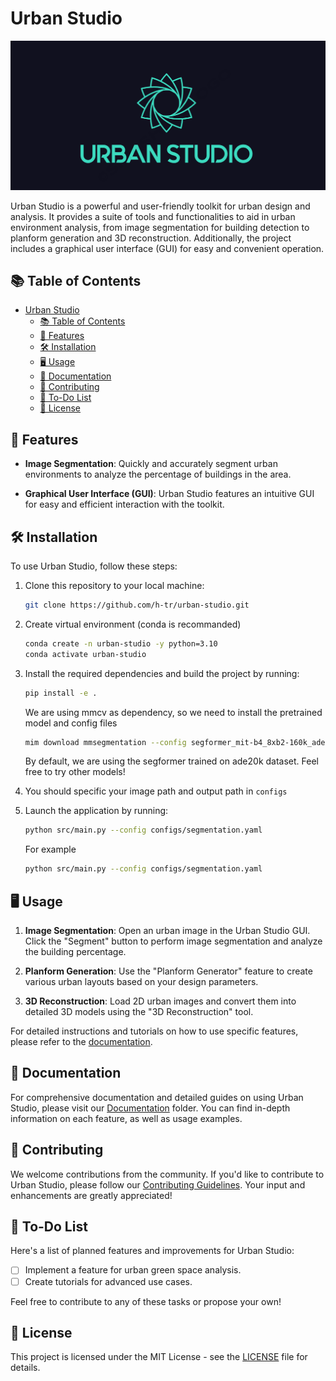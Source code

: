 # Urban Studio

![Urban Studio Logo](imgs/logo.png)

Urban Studio is a powerful and user-friendly toolkit for urban design and analysis. It provides a suite of tools and functionalities to aid in urban environment analysis, from image segmentation for building detection to planform generation and 3D reconstruction. Additionally, the project includes a graphical user interface (GUI) for easy and convenient operation.

## 📚 Table of Contents

- [Urban Studio](#urban-studio)
  - [📚 Table of Contents](#-table-of-contents)
  - [🚀 Features](#-features)
  - [🛠 Installation](#-installation)
  - [🖥 Usage](#-usage)
  - [📖 Documentation](#-documentation)
  - [🤝 Contributing](#-contributing)
  - [📝 To-Do List](#-to-do-list)
  - [📄 License](#-license)

## 🚀 Features

- **Image Segmentation**: Quickly and accurately segment urban environments to analyze the percentage of buildings in the area.

- **Graphical User Interface (GUI)**: Urban Studio features an intuitive GUI for easy and efficient interaction with the toolkit.

## 🛠 Installation

To use Urban Studio, follow these steps:

1. Clone this repository to your local machine:

   ```bash
   git clone https://github.com/h-tr/urban-studio.git
   ```

2. Create virtual environment (conda is recommanded)

   ```bash
   conda create -n urban-studio -y python=3.10
   conda activate urban-studio
   ```

3. Install the required dependencies and build the project by running:

   ```bash
   pip install -e .
   ```

   We are using mmcv as dependency, so we need to install the pretrained model and config files
   
   ```bash
   mim download mmsegmentation --config segformer_mit-b4_8xb2-160k_ade20k-512x512 --dest src/models
   ```

   By default, we are using the segformer trained on ade20k dataset. Feel free to try other models!

4. You should specific your image path and output path in `configs` 
   
5. Launch the application by running:

   ```bash
   python src/main.py --config configs/segmentation.yaml
   ```

   For example

   ```bash
   python src/main.py --config configs/segmentation.yaml
   ```

## 🖥 Usage

1. **Image Segmentation**: Open an urban image in the Urban Studio GUI. Click the "Segment" button to perform image segmentation and analyze the building percentage.

2. **Planform Generation**: Use the "Planform Generator" feature to create various urban layouts based on your design parameters.

3. **3D Reconstruction**: Load 2D urban images and convert them into detailed 3D models using the "3D Reconstruction" tool.

For detailed instructions and tutorials on how to use specific features, please refer to the [documentation](#documentation).

## 📖 Documentation

For comprehensive documentation and detailed guides on using Urban Studio, please visit our [Documentation](/docs) folder. You can find in-depth information on each feature, as well as usage examples.

## 🤝 Contributing

We welcome contributions from the community. If you'd like to contribute to Urban Studio, please follow our [Contributing Guidelines](CONTRIBUTING.md). Your input and enhancements are greatly appreciated!

## 📝 To-Do List

Here's a list of planned features and improvements for Urban Studio:

- [ ] Implement a feature for urban green space analysis.
- [ ] Create tutorials for advanced use cases.

Feel free to contribute to any of these tasks or propose your own!

## 📄 License

This project is licensed under the MIT License - see the [LICENSE](LICENSE) file for details.